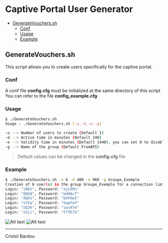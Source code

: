 # Captive Portal User Generator <!-- omit in toc -->

- [GenerateVouchers.sh](#generatevoucherssh)
  - [Conf](#conf)
  - [Usage](#usage)
  - [Example](#example)


## GenerateVouchers.sh

This script allows you to create users specifically for the captive portal.
### Conf

A conf file **config.cfg** must be initialized at the same directory of this script
You can refer to the file **config_example.cfg**

### Usage

```bash
$ ./GenerateVouchers.sh
Usage : ./GenerateVouchers.sh [-u,-d,-e,-g]

-u --> Number of users to create (Default 1)
-d --> Active time in minutes (Default 240)
-e --> Validity time in minutes (Default 1440), you can set 0 to disable it
-g --> Name of the group (Default FromAPI)

```
> Default values ​​can be changed in the **config.cfg** file
### Example

```bash
$ ./GenerateVouchers.sh -u 6 -d 480 -e 960 -g Groupe_Exemple
Creation of 6 user(s) in the group Groupe_Exemple for a connection limited to 480 minute(s), and expiring in 960 minute(s)
Login: "iNkS", Password: "ajL9Rn"
Login: "QNSN", Password: "mdHAcT"
Login: "4QUS", Password: "bXFHw5"
Login: "sYXa", Password: "GwpFwY"
Login: "SQJK", Password: "sacKYe"
Login: "zGji", Password: "FffK7G"
``````
![Alt text](IMG/Generate_CLI.png)
![Alt text](IMG/Voucher_GUI.png)

---
Cristol Bardou
